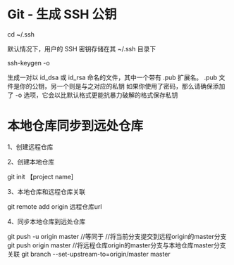 # Git - 生成 SSH 公钥

cd ~/.ssh

默认情况下，用户的 SSH 密钥存储在其 ~/.ssh 目录下

ssh-keygen -o

生成一对以 id_dsa 或 id_rsa 命名的文件，其中一个带有 .pub 扩展名。 .pub 文件是你的公钥，另一个则是与之对应的私钥
如果你使用了密码，那么请确保添加了 -o 选项，它会以比默认格式更能抗暴力破解的格式保存私钥

# 本地仓库同步到远处仓库

1、创建远程仓库

2、创建本地仓库

git init 【project name]

3、本地仓库和远程仓库关联

git remote add origin 远程仓库url

4、同步本地仓库到远处仓库

git push -u origin master
//等同于
//将当前分支提交到远程origin的master分支
git push origin master 
//将远程仓库origin的master分支与本地仓库master分支关联
git branch --set-upstream-to=origin/master master